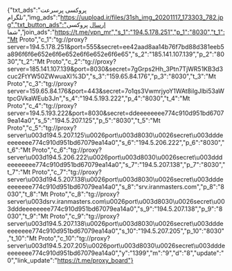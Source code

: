 {"txt_ads":"پروکسی پرسرعت تلگرام","img_ads":"https://uupload.ir/files/31sh_img_20201117_173303_782.jpg","txt_button_ads":"ارسال پروکسی شما","join_ads":"https://t.me/vpn_mr","s_1":"194.5.178.251","p_1":"8030","t_1":"Mt Proto","c_1":"tg://proxy?server=194.5.178.251&port=555&secret=ee42aad8aa14b76f7bd88d381eeb5a896f6f6e652e6f6e652e6f6e652e6f6e65","s_2":"185.141.107.139","p_2":"8030","t_2":"Mt Proto","c_2":"tg://proxy?server=185.141.107.139&port=8030&secret=7gGrps2Hh_3Ptn7TjWR51KB3d3cuc2FtYW50ZWwuaXI%3D","s_3":"159.65.84.176","p_3":"8030","t_3":"Mt Proto","c_3":"tg://proxy?server=159.65.84.176&port=443&secret=7o1qs3VwmrjyoY1WAt8ilgJlbi53aWtpcGVkaWEub3Jn","s_4":"194.5.193.222","p_4":"8030","t_4":"Mt Proto","c_4":"tg://proxy?server=194.5.193.222&port=8030&secret=ddeeeeeeee774c910d951bd67079ea14a0","s_5":"194.5.207.125","p_5":"8030","t_5":"Mt Proto","c_5":"tg://proxy?server\u003d194.5.207.125\u0026port\u003d8030\u0026secret\u003dddeeeeeeee774c910d951bd67079ea14a0","s_6":"194.5.206.222","p_6":"8030","t_6":"Mt Proto","c_6":"tg://proxy?server\u003d194.5.206.222\u0026port\u003d8030\u0026secret\u003dddeeeeeeee774c910d951bd67079ea14a0","s_7":"194.5.207.138","p_7":"8030","t_7":"Mt Proto","c_7":"tg://proxy?server\u003d194.5.207.138\u0026port\u003d8030\u0026secret\u003dddeeeeeeee774c910d951bd67079ea14a0","s_8":"srv.iranmasters.com","p_8":"8030","t_8":"Mt Proto","c_8":"tg://proxy?server\u003dsrv.iranmasters.com\u0026port\u003d8030\u0026secret\u003dddeeeeeeee774c910d951bd67079ea14a0","s_9":"194.5.207.138","p_9":"8030","t_9":"Mt Proto","c_9":"tg://proxy?server\u003d194.5.207.138\u0026port\u003d8030\u0026secret\u003dddeeeeeeee774c910d951bd67079ea14a0","s_10":"194.5.207.205","p_10":"8030","t_10":"Mt Proto","c_10":"tg://proxy?server\u003d194.5.207.205\u0026port\u003d8030\u0026secret\u003dddeeeeeeee774c910d951bd67079ea14a0","y":"1399","m":"9","d":"8","update":"0","link_update":"https://t.me/proxy_board"}
